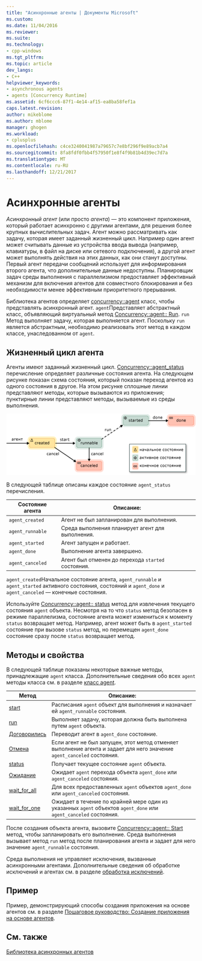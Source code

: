 ```yaml
---
title: "Асинхронные агенты | Документы Microsoft"
ms.custom: 
ms.date: 11/04/2016
ms.reviewer: 
ms.suite: 
ms.technology:
- cpp-windows
ms.tgt_pltfrm: 
ms.topic: article
dev_langs:
- C++
helpviewer_keywords:
- asynchronous agents
- agents [Concurrency Runtime]
ms.assetid: 6cf6ccc6-87f1-4e14-af15-ea8ba58fef1a
caps.latest.revision: 
author: mikeblome
ms.author: mblome
manager: ghogen
ms.workload:
- cplusplus
ms.openlocfilehash: c4ce3240041987a79657c7e8bf296f9e89acb7a4
ms.sourcegitcommit: 8fa8fdf0fbb4f57950f1e8f4f9b81b4d39ec7d7a
ms.translationtype: MT
ms.contentlocale: ru-RU
ms.lasthandoff: 12/21/2017
---
```

# <a name="asynchronous-agents"></a>Асинхронные агенты
*Асинхронный агент* (или просто *агента*) — это компонент приложения, который работает асинхронно с другими агентами, для решения более крупных вычислительных задач. Агент можно рассматривать как задачу, которая имеет заданный жизненный цикл. Например один агент может считывать данные из устройства ввода вывода (например, клавиатуры, в файл на диске или сетевого подключения), а другой агент может выполнять действия на этих данных, как они станут доступны. Первый агент передачи сообщений использует для информирования второго агента, что дополнительные данные недоступны. Планировщик задач среды выполнения с параллелизмом предоставляет эффективный механизм для включения агентов для совместного блокирования и без необходимости менее эффективным приоритетного прерывания.  
  

 Библиотека агентов определяет [concurrency::agent](../../parallel/concrt/reference/agent-class.md) класс, чтобы представлять асинхронный агент. `agent`Представляет абстрактный класс, объявляющий виртуальный метод [Concurrency::agent:: Run](reference/agent-class.md#run). `run` Метод выполняет задачу, которая выполняется агент. Поскольку `run` является абстрактным, необходимо реализовать этот метод в каждом классе, унаследованном от `agent`.  
  
## <a name="agent-life-cycle"></a>Жизненный цикл агента  
 Агенты имеют заданный жизненный цикл. [Concurrency::agent_status](reference/concurrency-namespace-enums.md#agent_status) перечисление определяет различные состояния агента. На следующем рисунке показан схема состояния, который показан переход агентов из одного состояния в другое. На этом рисунке сплошные линии представляют методы, которые вызываются из приложения; пунктирные линии представляют методы, вызываемые из среды выполнения.  
  
 ![Схема состояния агента](../../parallel/concrt/media/agentstate.png "agentstate")  
  
 В следующей таблице описаны каждое состояние `agent_status` перечисления.  
  
|Состояние агента|Описание:|  
|-----------------|-----------------|  
|`agent_created`|Агент не был запланирован для выполнения.|  
|`agent_runnable`|Среда выполнения планирует агент для выполнения.|  
|`agent_started`|Агент запущен и работает.|  
|`agent_done`|Выполнение агента завершено.|  
|`agent_canceled`|Агент был отменен до перехода `started` состояния.|  
  
 `agent_created`Начальное состояние агента, `agent_runnable` и `agent_started` активного состояния, состояний и `agent_done` и `agent_canceled` — конечные состояния.  
  
 Используйте [Concurrency::agent:: status](reference/agent-class.md#status) метод для извлечения текущего состояния `agent` объекта. Несмотря на то что `status` метод безопасен в режиме параллелизма, состояние агента может измениться к моменту `status` возвращает метод. Например, агент может быть в `agent_started` состояние при вызове `status` метод, но перемещен `agent_done` состояние сразу после `status` возвращает метод.  

  
## <a name="methods-and-features"></a>Методы и свойства  
 В следующей таблице показаны некоторые важные методы, принадлежащие `agent` класса. Дополнительные сведения обо всех `agent` методы класса см. в разделе [класс agent](../../parallel/concrt/reference/agent-class.md).  
  
|Метод|Описание:|  
|------------|-----------------|  
|[start](reference/agent-class.md#start)|Расписания `agent` объект для выполнения и назначает ей `agent_runnable` состояния.|  
|[run](reference/agent-class.md#run)|Выполняет задачу, которая должна быть выполнена путем `agent` объекта.|  
|[Договорились](reference/agent-class.md#done)|Переводит агент в `agent_done` состояние.|  
|[Отмена](../../parallel/concrt/cancellation-in-the-ppl.md#cancel)|Если агент не был запущен, этот метод отменяет выполнение агента и задает для него значение `agent_canceled` состояния.|  
|[status](reference/agent-class.md#status)|Получает текущее состояние `agent` объекта.|  
|[Ожидание](reference/agent-class.md#wait)|Ожидает `agent` перехода объекта `agent_done` или `agent_canceled` состояния.|  
|[wait_for_all](reference/agent-class.md#wait_for_all)|Для всех предоставленных `agent` объектов `agent_done` или `agent_canceled` состояния.|  
|[wait_for_one](reference/agent-class.md#wait_for_one)|Ожидает в течение по крайней мере один из указанных `agent` объектов `agent_done` или `agent_canceled` состояния.|  
  
 После создания объекта агента, вызовите [Concurrency::agent:: Start](reference/agent-class.md#start) метод, чтобы запланировать его выполнение. Среда выполнения вызывает метод `run` метод после планирования агента и задает для него значение `agent_runnable` состояния.  
  
 Среда выполнения не управляет исключения, вызванные асинхронными агентами. Дополнительные сведения об обработке исключений и агентах см. в разделе [обработка исключений](../../parallel/concrt/exception-handling-in-the-concurrency-runtime.md).  
  
## <a name="example"></a>Пример  
 Пример, демонстрирующий способы создания приложения на основе агентов см. в разделе [Пошаговое руководство: Создание приложения на основе агентов](../../parallel/concrt/walkthrough-creating-an-agent-based-application.md).  
  
## <a name="see-also"></a>См. также  
 [Библиотека асинхронных агентов](../../parallel/concrt/asynchronous-agents-library.md)

